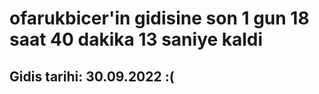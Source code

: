 # ofarukbicer'in gidisine son 1 gun 18 saat 40 dakika 13 saniye kaldi

## Gidis tarihi: 30.09.2022 :(